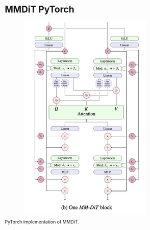 # MMDiT PyTorch

<p align="center">
  <img src="MMDiT.png" alt="MMDiT" style="display:block; margin:auto; width:380px;" />
</p>

PyTorch implementation of MMDiT.
